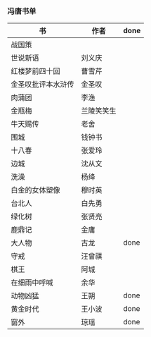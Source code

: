 ### 冯唐书单

书 | 作者   | done
---- | --- | ---
 战国策|  |
世说新语 | 刘义庆
红楼梦前四十回 | 曹雪芹 |
金圣叹批评本水浒传 | 金圣叹 |
肉蒲团 | 李渔 |
金瓶梅 | 兰陵笑笑生 |
牛天赐传 | 老舍 |
围城 | 钱钟书 |
十八春 | 张爱玲 |
边城 | 沈从文 |
洗澡 | 杨绛 |
白金的女体塑像 | 穆时英 |
台北人 | 白先勇 |
绿化树 | 张贤亮 |
鹿鼎记 | 金庸 |
大人物| 古龙 |done
守戒| 汪曾祺 |
棋王| 阿城 |
在细雨中呼喊| 余华 |
动物凶猛| 王朔 |done
黄金时代| 王小波|done
窗外| 琼瑶 |done
